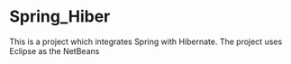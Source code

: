# Spring_Hiber
This is a project which integrates Spring with Hibernate.
The project uses Eclipse as the NetBeans
